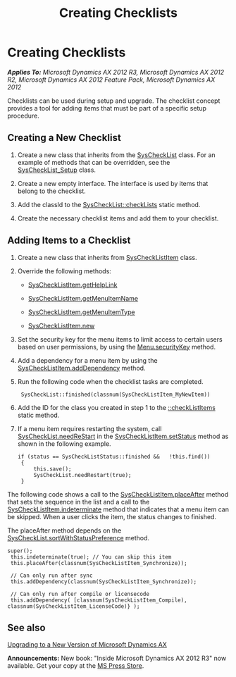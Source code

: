 ﻿---
title: Creating Checklists
TOCTitle: Creating Checklists
ms:assetid: a5c57d30-86d3-40a0-b34b-b7282c01ed5c
ms:mtpsurl: https://msdn.microsoft.com/en-us/library/Aa851059(v=AX.60)
ms:contentKeyID: 35248393
ms.date: 05/18/2015
mtps_version: v=AX.60
---

# Creating Checklists 


_**Applies To:** Microsoft Dynamics AX 2012 R3, Microsoft Dynamics AX 2012 R2, Microsoft Dynamics AX 2012 Feature Pack, Microsoft Dynamics AX 2012_

Checklists can be used during setup and upgrade. The checklist concept provides a tool for adding items that must be part of a specific setup procedure.

## Creating a New Checklist

1.  Create a new class that inherits from the [SysCheckList](https://msdn.microsoft.com/en-us/library/gg943952\(v=ax.60\)) class. For an example of methods that can be overridden, see the [SysCheckList\_Setup](https://msdn.microsoft.com/en-us/library/gg915005\(v=ax.60\)) class.

2.  Create a new empty interface. The interface is used by items that belong to the checklist.

3.  Add the classId to the [SysCheckList::checkLists](https://msdn.microsoft.com/en-us/library/gg943723\(v=ax.60\)) static method.

4.  Create the necessary checklist items and add them to your checklist.

## Adding Items to a Checklist

1.  Create a new class that inherits from [SysCheckListItem](https://msdn.microsoft.com/en-us/library/gg924127\(v=ax.60\)) class.

2.  Override the following methods:
    
      - [SysCheckListItem.getHelpLink](https://msdn.microsoft.com/en-us/library/gg944095\(v=ax.60\))
    
      - [SysCheckListItem.getMenuItemName](https://msdn.microsoft.com/en-us/library/gg924093\(v=ax.60\))
    
      - [SysCheckListItem.getMenuItemType](https://msdn.microsoft.com/en-us/library/gg924099\(v=ax.60\))
    
      - [SysCheckListItem.new](https://msdn.microsoft.com/en-us/library/gg924157\(v=ax.60\))

3.  Set the security key for the menu items to limit access to certain users based on user permissions, by using the [Menu.securityKey](https://msdn.microsoft.com/en-us/library/gg912120\(v=ax.60\)) method.

4.  Add a dependency for a menu item by using the [SysCheckListItem.addDependency](https://msdn.microsoft.com/en-us/library/gg944070\(v=ax.60\)) method.

5.  Run the following code when the checklist tasks are completed.
    
       ```X++
        SysCheckList::finished(classnum(SysCheckListItem_MyNewItem))
       ```

6.  Add the ID for the class you created in step 1 to the [::checkListItems](https://msdn.microsoft.com/en-us/library/gg943719\(v=ax.60\)) static method.

7.  If a menu item requires restarting the system, call [SysCheckList.needReStart](https://msdn.microsoft.com/en-us/library/gg943997\(v=ax.60\)) in the [SysCheckListItem.setStatus](https://msdn.microsoft.com/en-us/library/gg924170\(v=ax.60\)) method as shown in the following example.
    
       ```X++
       if (status == SysCheckListStatus::finished &&   !this.find())
        {
            this.save();
            SysCheckList.needRestart(true);
        }
       ```

The following code shows a call to the [SysCheckListItem.placeAfter](https://msdn.microsoft.com/en-us/library/gg924163\(v=ax.60\)) method that sets the sequence in the list and a call to the [SysCheckListItem.indeterminate](https://msdn.microsoft.com/en-us/library/gg924131\(v=ax.60\)) method that indicates that a menu item can be skipped. When a user clicks the item, the status changes to finished.

The placeAfter method depends on the [SysCheckList.sortWithStatusPreference](https://msdn.microsoft.com/en-us/library/gg944034\(v=ax.60\)) method.

   ```X++
   super();
    this.indeterminate(true); // You can skip this item
    this.placeAfter(classnum(SysCheckListItem_Synchronize));
     
    // Can only run after sync
    this.addDependency(classnum(SysCheckListItem_Synchronize));   
     
    // Can only run after compile or licensecode
    this.addDependency( [classnum(SysCheckListItem_Compile),   classnum(SysCheckListItem_LicenseCode)} ); 
   ```

## See also

[Upgrading to a New Version of Microsoft Dynamics AX](upgrading-to-a-new-version-of-microsoft-dynamics-ax.md)

  
**Announcements:** New book: "Inside Microsoft Dynamics AX 2012 R3" now available. Get your copy at the [MS Press Store](https://www.microsoftpressstore.com/store/inside-microsoft-dynamics-ax-2012-r3-9780735685109).

